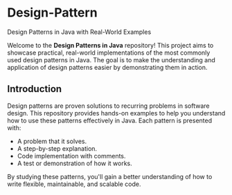 # Design-Pattern
Design Patterns in Java with Real-World Examples

Welcome to the **Design Patterns in Java** repository! This project aims to showcase practical, real-world implementations of the most commonly used design patterns in Java. The goal is to make the understanding and application of design patterns easier by demonstrating them in action.

## Introduction

Design patterns are proven solutions to recurring problems in software design. This repository provides hands-on examples to help you understand how to use these patterns effectively in Java. Each pattern is presented with:
- A problem that it solves.
- A step-by-step explanation.
- Code implementation with comments.
- A test or demonstration of how it works.

By studying these patterns, you'll gain a better understanding of how to write flexible, maintainable, and scalable code.
